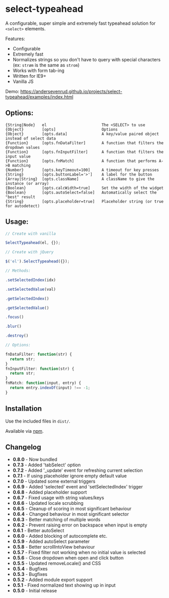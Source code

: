 # select-typeahead

A configurable, super simple and extremely fast typeahead solution for `<select>` elements.

Features:

* Configurable
* Extremely fast
* Normalizes strings so you don't have to query with special characters (ex: `strøm` is the same as `strom`)
* Works with form tab-ing
* Written for IE9+
* Vanilla JS

Demo: https://andersevenrud.github.io/projects/select-typeahead/examples/index.html

## Options:

```
{String|Node}   el                        The <SELECT> to use
{Object}        [opts]                    Options
{Object}        [opts.data]               A key/value paired object instead of select data
{Function}      [opts.fnDataFilter]       A function that filters the dropdown values
{Function}      [opts.fnInputFilter]      A function that filters the input value
{Function}      [opts.fnMatch]            A function that performs A->B matching
{Number}        [opts.keyTimeout=100]     A timeout for key presses
{String}        [opts.buttonLabel='>']    A label for the button
{Array|String}  [opts.className]          A className to give the instance (or array)
{Boolean}       [opts.calcWidth=true]     Set the width of the widget
{Boolean}       [opts.autoSelect=false]   Automatically select the "best" result
{String}        [opts.placeholder=true]   Placeholder string (or true for autodetect)
```

## Usage:


```javascript
// Create with vanilla

SelectTypeahead(el, {});

// Create with jQuery

$('el').SelectTypeahead({});

// Methods:

.setSelectedIndex(idx)

.setSelectedValue(val)

.getSelectedIndex()

.getSelectedValue()

.focus()

.blur()

.destroy()

// Options:

fnDataFilter: function(str) {
  return str;
}
fnInputFilter: function(str) {
  return str;
}
fnMatch: function(input, entry) {
  return entry.indexOf(input) !== -1;
}
```

## Installation

Use the included files in `dist/`.

Available via [npm](https://www.npmjs.com/package/select-typeahead).

## Changelog

* **0.8.0** - Now bundled
* **0.7.3** - Added 'tabSelect' option
* **0.7.2** - Added '_update' event for refreshing current selection
* **0.7.1** - If using placeholder ignore empty default value
* **0.7.0** - Updated some external triggers
* **0.6.9** - Added 'selected' event and 'setSelectedIndex' trigger
* **0.6.8** - Added placeholder support
* **0.6.7** - Fixed usage with string values/keys
* **0.6.6** - Updated locale scrubbing
* **0.6.5** - Cleanup of scoring in most significant behaviour
* **0.6.4** - Changed behaviour in most significant selector
* **0.6.3** - Better matching of multiple words
* **0.6.2** - Prevent raising error on backspace when input is empty
* **0.6.1** - Better autoSelect
* **0.6.0** - Added blocking of autocomplete etc.
* **0.5.9** - Added autoSelect parameter
* **0.5.8** - Better scrollIntoView behaviour
* **0.5.7** - Fixed filter not working when no initial value is selected
* **0.5.6** - Close dropdown when open and click button
* **0.5.5** - Updated removeLocale() and CSS
* **0.5.4** - Bugfixes
* **0.5.3** - Bugfixes
* **0.5.2** - Added module export support
* **0.5.1** - Fixed normalized text showing up in input
* **0.5.0** - Initial release
